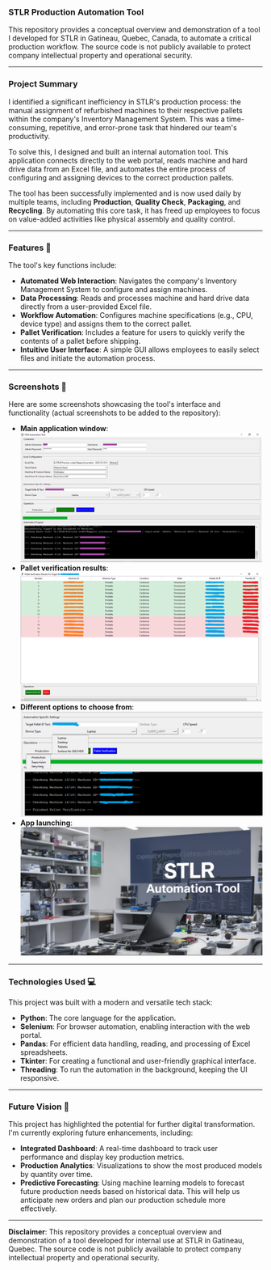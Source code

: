 ### STLR Production Automation Tool

This repository provides a conceptual overview and demonstration of a tool I developed for STLR in Gatineau, Quebec, Canada, to automate a critical production workflow. The source code is not publicly available to protect company intellectual property and operational security.

---

### Project Summary

I identified a significant inefficiency in STLR's production process: the manual assignment of refurbished machines to their respective pallets within the company's Inventory Management System. This was a time-consuming, repetitive, and error-prone task that hindered our team's productivity.

To solve this, I designed and built an internal automation tool. This application connects directly to the web portal, reads machine and hard drive data from an Excel file, and automates the entire process of configuring and assigning devices to the correct production pallets.

The tool has been successfully implemented and is now used daily by multiple teams, including **Production**, **Quality Check**, **Packaging**, and **Recycling**. By automating this core task, it has freed up employees to focus on value-added activities like physical assembly and quality control.

---

### Features 🚀

The tool's key functions include:

* **Automated Web Interaction**: Navigates the company's Inventory Management System to configure and assign machines.
* **Data Processing**: Reads and processes machine and hard drive data directly from a user-provided Excel file.
* **Workflow Automation**: Configures machine specifications (e.g., CPU, device type) and assigns them to the correct pallet.
* **Pallet Verification**: Includes a feature for users to quickly verify the contents of a pallet before shipping.
* **Intuitive User Interface**: A simple GUI allows employees to easily select files and initiate the automation process.

---

### Screenshots 📸

Here are some screenshots showcasing the tool's interface and functionality (actual screenshots to be added to the repository):

* **Main application window**: ![Main application window](./img1.png)
* **Pallet verification results**: ![Pallet verification results](./img2.png)
* **Different options to choose from**: ![Different options to choose from](./img4.png)
* **App launching**:  ![App launching](./img3.png)


---

### Technologies Used 💻

This project was built with a modern and versatile tech stack:

* **Python**: The core language for the application.
* **Selenium**: For browser automation, enabling interaction with the web portal.
* **Pandas**: For efficient data handling, reading, and processing of Excel spreadsheets.
* **Tkinter**: For creating a functional and user-friendly graphical interface.
* **Threading**: To run the automation in the background, keeping the UI responsive.

---

### Future Vision 🔮

This project has highlighted the potential for further digital transformation. I'm currently exploring future enhancements, including:

* **Integrated Dashboard**: A real-time dashboard to track user performance and display key production metrics.
* **Production Analytics**: Visualizations to show the most produced models by quantity over time.
* **Predictive Forecasting**: Using machine learning models to forecast future production needs based on historical data. This will help us anticipate new orders and plan our production schedule more effectively.

---

**Disclaimer**: This repository provides a conceptual overview and demonstration of a tool developed for internal use at STLR in Gatineau, Quebec. The source code is not publicly available to protect company intellectual property and operational security.






